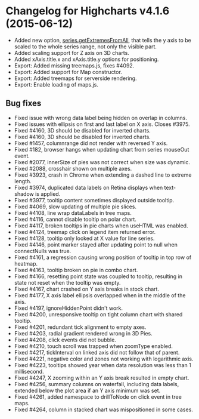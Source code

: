 # Changelog for Highcharts v4.1.6 (2015-06-12)
        
- Added new option, [series.getExtremesFromAll](http://api.highcharts.com/highcharts#plotOptions.series.getExtremesFromAll), that tells the y axis to be scaled to the whole series range, not only the visible part.
- Added scaling support for Z axis on 3D charts.
- Added xAxis.title.x and xAxis.title.y options for positioning.
- Export: Added missing treemaps.js, fixes #4092.
- Export: Added support for Map constructor.
- Export: Added treemaps for serverside rendering.
- Export: Enable loading of maps.js.

## Bug fixes
- Fixed issue with wrong data label being hidden on overlap in columns.
- Fixed issues with ellipsis on first and last label on X axis. Closes #3975.
- Fixed #4160, 3D should be disabled for inverted charts.
- Fixed #4160, 3D should be disabled for inverted charts.
- Fixed #1457, columnrange did not render with reversed Y axis.
- Fixed #182, browser hangs when updating chart from series mouseOut event.
- Fixed #2077, innerSize of pies was not correct when size was dynamic.
- Fixed #2088, crosshair shown on multiple axes.
- Fixed #3923, crash in Chrome when extending a dashed line to extreme length.
- Fixed #3974, duplicated data labels on Retina displays when text-shadow is applied.
- Fixed #3977, tooltip content sometimes displayed outside tooltip.
- Fixed #4069, slow updating of multiple pie slices.
- Fixed #4108, line wrap dataLabels in tree maps.
- Fixed #4116, cannot disable tooltip on polar chart.
- Fixed #4117, broken tooltips in pie charts when useHTML was enabled.
- Fixed #4124, treemap click on legend item returned error.
- Fixed #4128, tooltip only looked at X value for line series.
- Fixed #4146, point marker stayed after updating point to null when connectNulls was true.
- Fixed #4161, a regression causing wrong position of tooltip in top row of heatmap.
- Fixed #4163, tooltip broken on pie in combo chart.
- Fixed #4166, resetting point state was coupled to tooltip, resulting in state not reset when the tooltip was empty.
- Fixed #4167, chart crashed on Y axis breaks in stock chart.
- Fixed #4177, X axis label ellipsis overlapped when in the middle of the axis.
- Fixed #4197, ignoreHiddenPoint didn't work.
- Fixed #4200, unresponsive tooltip on tight column chart with shared tooltip.
- Fixed #4201, redundant tick alignment to empty axes.
- Fixed #4203, radial gradient rendered wrong in 3D Pies.
- Fixed #4208, click events did not bubble.
- Fixed #4210, touch scroll was trapped when zoomType enabled.
- Fixed #4217, tickInterval on linked axis did not follow that of parent.
- Fixed #4221, negative color and zones not working with logarithmic axis.
- Fixed #4223, tooltips showed year when data resolution was less than 1 millisecond.
- Fixed #4247, X zooming within an Y axis break resulted in empty chart.
- Fixed #4256, summary columns on waterfall, including data labels, extended below the plot area if an Y axis minimum was set.
- Fixed #4261, added namespace to drillToNode on click event in tree maps.
- Fixed #4264, column in stacked chart was mispositioned in some cases.